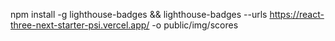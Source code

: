 npm install -g lighthouse-badges && lighthouse-badges --urls https://react-three-next-starter-psi.vercel.app/ -o public/img/scores
